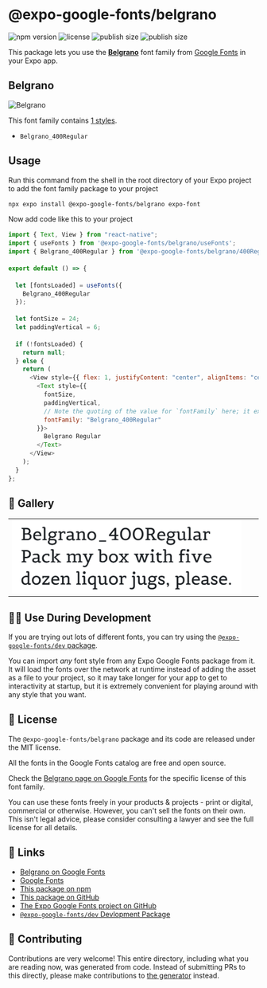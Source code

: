 # @expo-google-fonts/belgrano

![npm version](https://flat.badgen.net/npm/v/@expo-google-fonts/belgrano)
![license](https://flat.badgen.net/github/license/expo/google-fonts)
![publish size](https://flat.badgen.net/packagephobia/install/@expo-google-fonts/belgrano)
![publish size](https://flat.badgen.net/packagephobia/publish/@expo-google-fonts/belgrano)

This package lets you use the [**Belgrano**](https://fonts.google.com/specimen/Belgrano) font family from [Google Fonts](https://fonts.google.com/) in your Expo app.

## Belgrano

![Belgrano](./font-family.png)

This font family contains [1 styles](#-gallery).

- `Belgrano_400Regular`

## Usage

Run this command from the shell in the root directory of your Expo project to add the font family package to your project

```sh
npx expo install @expo-google-fonts/belgrano expo-font
```

Now add code like this to your project

```js
import { Text, View } from "react-native";
import { useFonts } from '@expo-google-fonts/belgrano/useFonts';
import { Belgrano_400Regular } from '@expo-google-fonts/belgrano/400Regular';

export default () => {

  let [fontsLoaded] = useFonts({
    Belgrano_400Regular
  });

  let fontSize = 24;
  let paddingVertical = 6;

  if (!fontsLoaded) {
    return null;
  } else {
    return (
      <View style={{ flex: 1, justifyContent: "center", alignItems: "center" }}>
        <Text style={{
          fontSize,
          paddingVertical,
          // Note the quoting of the value for `fontFamily` here; it expects a string!
          fontFamily: "Belgrano_400Regular"
        }}>
          Belgrano Regular
        </Text>
      </View>
    );
  }
};
```

## 🔡 Gallery


||||
|-|-|-|
|![Belgrano_400Regular](./400Regular/Belgrano_400Regular.ttf.png)||||


## 👩‍💻 Use During Development

If you are trying out lots of different fonts, you can try using the [`@expo-google-fonts/dev` package](https://github.com/expo/google-fonts/tree/master/font-packages/dev#readme).

You can import _any_ font style from any Expo Google Fonts package from it. It will load the fonts over the network at runtime instead of adding the asset as a file to your project, so it may take longer for your app to get to interactivity at startup, but it is extremely convenient for playing around with any style that you want.


## 📖 License

The `@expo-google-fonts/belgrano` package and its code are released under the MIT license.

All the fonts in the Google Fonts catalog are free and open source.

Check the [Belgrano page on Google Fonts](https://fonts.google.com/specimen/Belgrano) for the specific license of this font family.

You can use these fonts freely in your products & projects - print or digital, commercial or otherwise. However, you can't sell the fonts on their own. This isn't legal advice, please consider consulting a lawyer and see the full license for all details.

## 🔗 Links

- [Belgrano on Google Fonts](https://fonts.google.com/specimen/Belgrano)
- [Google Fonts](https://fonts.google.com/)
- [This package on npm](https://www.npmjs.com/package/@expo-google-fonts/belgrano)
- [This package on GitHub](https://github.com/expo/google-fonts/tree/master/font-packages/belgrano)
- [The Expo Google Fonts project on GitHub](https://github.com/expo/google-fonts)
- [`@expo-google-fonts/dev` Devlopment Package](https://github.com/expo/google-fonts/tree/master/font-packages/dev)

## 🤝 Contributing

Contributions are very welcome! This entire directory, including what you are reading now, was generated from code. Instead of submitting PRs to this directly, please make contributions to [the generator](https://github.com/expo/google-fonts/tree/master/packages/generator) instead.
